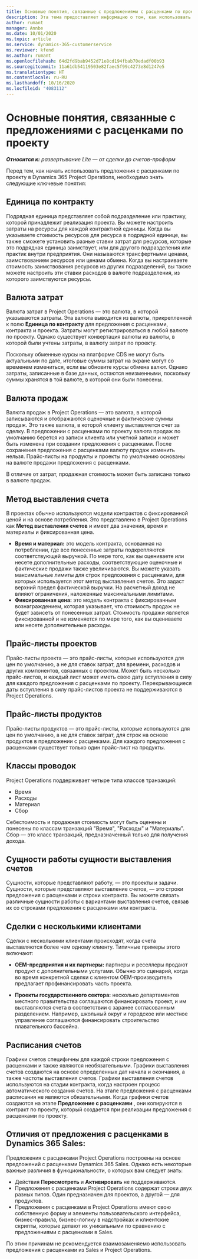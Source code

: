 ```yaml
---
title: Основные понятия, связанные с предложениями с расценками по проекту
description: Эта тема предоставляет информацию о том, как использовать предложения с расценками по проекту в Project Operations.
author: rumant
manager: Annbe
ms.date: 10/01/2020
ms.topic: article
ms.service: dynamics-365-customerservice
ms.reviewer: kfend
ms.author: rumant
ms.openlocfilehash: 64d2fd9bab9452d71e8cd194fbab70edadf00b93
ms.sourcegitcommit: 11a61db54119503e82faec5f99c4273e8d1247e5
ms.translationtype: HT
ms.contentlocale: ru-RU
ms.lasthandoff: 10/16/2020
ms.locfileid: "4083112"
---
```

# <a name="project-quote-key-concepts"></a>Основные понятия, связанные с предложениями с расценками по проекту

_**Относится к:** развертывание Lite — от сделки до счетов-проформ_


Перед тем, как начать использовать предложения с расценками по проекту в Dynamics 365 Project Operations, необходимо знать следующие ключевые понятия:

## <a name="contracting-unit"></a>Единица по контракту

Подрядная единица представляет собой подразделение или практику, которой принадлежит реализация проекта. Вы можете настроить затраты на ресурсы для каждой контрактной единицы. Когда вы указываете стоимость ресурсов для ресурса в подрядной единице, вы также сможете установить разные ставки затрат для ресурсов, которые это подрядная единица заимствует, или для другого подразделения или практик внутри предприятия. Они называются трансфертными ценами, заимствованием ресурсов или ценами обмена. Когда вы настраиваете стоимость заимствования ресурсов из других подразделений, вы также можете настроить эти ставки расходов в валюте подразделения, из которого заимствуются ресурсы.

## <a name="cost-currency"></a>Валюта затрат

Валюта затрат в Project Operations — это валюта, в которой указываются затраты. Эта валюта выводится из валюты, прикрепленной к полю **Единица по контракту** для предложения с расценками, контракта и проекта. Затраты могут регистрироваться в любой валюте по проекту. Однако существует конвертация валюты из валюты, в которой были учтены затраты, в валюту затрат по проекту.

Поскольку обменные курсы на платформе CDS не могут быть актуальными по дате, итоговые суммы затрат на экране могут со временем измениться, если вы обновите курсы обмена валют. Однако затраты, записанные в базе данных, остаются неизменными, поскольку суммы хранятся в той валюте, в которой они были понесены.

## <a name="sales-currency"></a>Валюта продаж

Валюта продаж в Project Operations — это валюта, в которой записываются и отображаются оценочные и фактические суммы продаж. Это также валюта, в которой клиенту выставляется счет за сделку. В предложении с расценками по проекту валюта продаж по умолчанию берется из записи клиента или учетной записи и может быть изменена при создании предложения с расценками. После сохранения предложения с расценками валюту продаж изменить нельзя. Прайс-листы на продукты и проекты по умолчанию основаны на валюте продажи предложения с расценками.

В отличие от затрат, продажная стоимость может быть записана только в валюте продаж.

## <a name="billing-method"></a>Метод выставления счета

В проектах обычно используются модели контрактов с фиксированной ценой и на основе потребления. Это представлено в Project Operations как **Метод выставления счетов** и имеет два значения, время и материалы и фиксированная цена.

- **Время и материал:** это модель контракта, основанная на потреблении, где все понесенные затраты подкрепляются соответствующей выручкой. По мере того, как вы оцениваете или несете дополнительные расходы, соответствующие оценочные и фактические продажи также увеличиваются. Вы можете указать максимальные лимиты для строк предложения с расценками, для которых используется этот метод выставления счетов. Это задаст верхний предел фактической выручки. На расчетный доход не влияют ограничения, наложенные максимальными лимитами.
- **Фиксированная цена:** это модель контракта с фиксированным вознаграждением, которая указывает, что стоимость продаж не будет зависеть от понесенных затрат. Стоимость продажи является фиксированной и не изменяется по мере того, как вы оцениваете или несете дополнительные расходы.

## <a name="project-price-lists"></a>Прайс-листы проектов

Прайс-листы проекта — это прайс-листы, которые используются для цен по умолчанию, а не для ставок затрат, для времени, расходов и других компонентов, связанных с проектом. Может быть несколько прайс-листов, и каждый лист может иметь свою дату вступления в силу для каждого предложения с расценками по проекту. Перекрывающиеся даты вступления в силу прайс-листов проекта не поддерживаются в Project Operations.

## <a name="product-price-lists"></a>Прайс-листы продуктов

Прайс-листы продуктов — это прайс-листы, которые используются для цен по умолчанию, а не для ставок затрат, для строк на основе продуктов в предложении с расценками. Для каждого предложения с расценками существует только один прайс-лист на продукты.

## <a name="transaction-classes"></a>Классы проводок

Project Operations поддерживает четыре типа классов транзакций:

- Время
- Расходы
- Материал
- Сбор

Себестоимость и продажная стоимость могут быть оценены и понесены по классам транзакций "Время", "Расходы" и "Материалы". Сбор — это класс транзакций, предназначенный только для получения дохода.

## <a name="work-entities-and-billing-entities"></a>Сущности работы сущности выставления счетов

Сущности, которые представляют работу, — это проекты и задачи. Сущности, которые представляют выставление счетов, — это строки предложения с расценками и строки контракта. Вы можете связать различные сущности работы с вариантами выставления счетов, связав их со строками предложения с расценками или контракта.

## <a name="multi-customer-deals"></a>Сделки с несколькими клиентами

Сделки с несколькими клиентами происходят, когда счета выставляются более чем одному клиенту. Типичные примеры этого включают:

- **OEM-предприятия и их партнеры:** партнеры и реселлеры продают продукт с дополнительными услугами. Обычно это сценарий, когда во время конкретной сделки с клиентом OEM-производитель предлагает профинансировать часть проекта. 

- **Проекты государственного сектора:** несколько департаментов местного правительства соглашаются финансировать проект, и им выставляются счета в соответствии с заранее согласованным разделением. Например, школьный округ и городское или местное управление соглашаются финансировать строительство плавательного бассейна.

## <a name="invoice-schedules"></a>Расписания счетов

Графики счетов специфичны для каждой строки предложения с расценками и также являются необязательными. Графики выставления счетов создаются на основе определенных дат начала и окончания, а также частоты выставления счетов. Графики выставления счетов используются на стадии контракта, когда настроен процесс автоматического создания счетов. На этапе предложения с расценками расписания не являются обязательными. Когда графики счетов создаются на этапе **Предложение с расценками** , они копируются в контракт по проекту, который создается при реализации предложения с расценками по проекту.

## <a name="changes-from-dynamics-365-sales-quote"></a>Отличия от предложения с расценками в Dynamics 365 Sales:

Предложения с расценками Project Operations построены на основе предложений с расценками Dynamics 365 Sales. Однако есть некоторые важные различия в функциональности, о которых вам следует знать:

- Действия **Пересмотреть** и **Активировать** не поддерживаются.
- Предложения с расценками Project Operations содержат строки двух разных типов. Один предназначен для проектов, а другой — для продуктов.
- Предложения с расценками в Project Operations имеют свою собственную форму и элементы пользовательского интерфейса, бизнес-правила, бизнес-логику в надстройках и клиентские скрипты, которые делают их уникальными по сравнению с предложениями с расценками в Sales.

По этим причинам не рекомендуется взаимозаменяемо использовать предложения с расценками из Sales и Project Operations.
